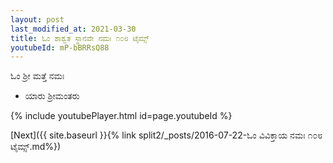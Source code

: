 ```yaml
---
layout: post
last_modified_at: 2021-03-30
title: ಓಂ ಶಾಶ್ವತ ಸ್ಥಾನವೇ ನಮಃ ೧೦೮ ಟೈಮ್ಸ್
youtubeId: mP-bBRRsQ88
---
```

 
 
 ಓಂ ಶ್ರೀ ಮತ್ತೆ ನಮಃ  
 
 -  ಯಾರು ಶ್ರೀಮಂತರು 
 
  
 
  
 
 
 
 
 
 


{% include youtubePlayer.html id=page.youtubeId %}
 
[Next]({{ site.baseurl }}{% link  split2/_posts/2016-07-22-ಓಂ ವಿವಿಕ್ತಾಯ ನಮಃ ೧೦೮ ಟೈಮ್ಸ್.md%})
 
